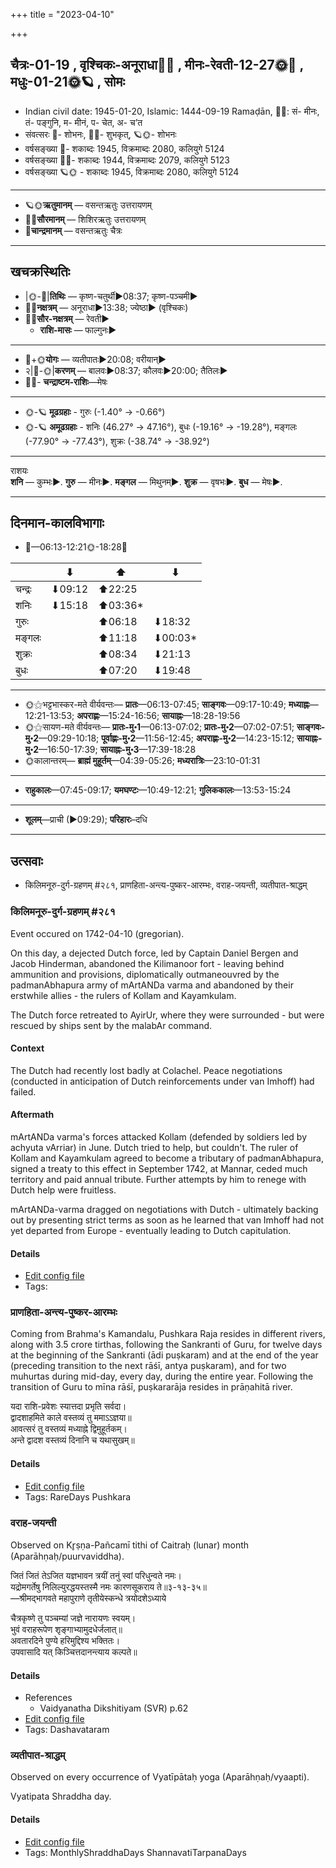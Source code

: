 +++
title = "2023-04-10"

+++
## चैत्रः-01-19  ,  वृश्चिकः-अनूराधा🌛🌌  ,  मीनः-रेवती-12-27🌞🌌  ,  मधुः-01-21🌞🪐  ,  सोमः
- Indian civil date: 1945-01-20, Islamic: 1444-09-19 Ramaḍān, 🌌🌞: सं- मीनः, तं- पङ्गुनि, म- मीनं, प- चेत, अ- च’त
- संवत्सरः 🌛- शोभनः, 🌌🌞- शुभकृत्, 🪐🌞- शोभनः
- वर्षसङ्ख्या 🌛- शकाब्दः 1945, विक्रमाब्दः 2080, कलियुगे 5124
- वर्षसङ्ख्या 🌌🌞- शकाब्दः 1944, विक्रमाब्दः 2079, कलियुगे 5123
- वर्षसङ्ख्या 🪐🌞 - शकाब्दः 1945, विक्रमाब्दः 2080, कलियुगे 5124
___________________
- 🪐🌞**ऋतुमानम्** — वसन्तऋतुः उत्तरायणम्
- 🌌🌞**सौरमानम्** — शिशिरऋतुः उत्तरायणम्
- 🌛**चान्द्रमानम्** — वसन्तऋतुः चैत्रः
___________________


## खचक्रस्थितिः
- |🌞-🌛|**तिथिः** — कृष्ण-चतुर्थी►08:37; कृष्ण-पञ्चमी►  
- 🌌🌛**नक्षत्रम्** — अनूराधा►13:38; ज्येष्ठा► (वृश्चिकः)  
- 🌌🌞**सौर-नक्षत्रम्** — रेवती►  
  - **राशि-मासः** — फाल्गुनः► 
___________________
- 🌛+🌞**योगः** — व्यतीपातः►20:08; वरीयान्►  
- २|🌛-🌞|**करणम्** — बालवः►08:37; कौलवः►20:00; तैतिलः►  
- 🌌🌛- **चन्द्राष्टम-राशिः**—मेषः  
___________________
- 🌞-🪐 **मूढग्रहाः** - गुरुः (-1.40° → -0.66°)
- 🌞-🪐 **अमूढग्रहाः** - शनिः (46.27° → 47.16°), बुधः (-19.16° → -19.28°), मङ्गलः (-77.90° → -77.43°), शुक्रः (-38.74° → -38.92°)
___________________
राशयः  
**शनि** — कुम्भः►. **गुरु** — मीनः►. **मङ्गल** — मिथुनम्►. **शुक्र** — वृषभः►. **बुध** — मेषः►. 
___________________


## दिनमान-कालविभागाः
- 🌅—06:13-12:21🌞-18:28🌇  


|      |⬇     |⬆     |⬇     |
|------|-----|-----|------|
|चन्द्रः|⬇09:12 |⬆22:25 |     |
|शनिः   |⬇15:18 |⬆03:36*|     |
|गुरुः  |     |⬆06:18 |⬇18:32 |
|मङ्गलः |     |⬆11:18 |⬇00:03*|
|शुक्रः |     |⬆08:34 |⬇21:13 |
|बुधः   |     |⬆07:20 |⬇19:48 |
___________________
- 🌞⚝भट्टभास्कर-मते वीर्यवन्तः— **प्रातः**—06:13-07:45; **साङ्गवः**—09:17-10:49; **मध्याह्नः**—12:21-13:53; **अपराह्णः**—15:24-16:56; **सायाह्नः**—18:28-19:56  
- 🌞⚝सायण-मते वीर्यवन्तः— **प्रातः-मु॰1**—06:13-07:02; **प्रातः-मु॰2**—07:02-07:51; **साङ्गवः-मु॰2**—09:29-10:18; **पूर्वाह्णः-मु॰2**—11:56-12:45; **अपराह्णः-मु॰2**—14:23-15:12; **सायाह्नः-मु॰2**—16:50-17:39; **सायाह्नः-मु॰3**—17:39-18:28  
- 🌞कालान्तरम्— **ब्राह्मं मुहूर्तम्**—04:39-05:26; **मध्यरात्रिः**—23:10-01:31  
___________________
- **राहुकालः**—07:45-09:17; **यमघण्टः**—10:49-12:21; **गुलिककालः**—13:53-15:24  
___________________
- **शूलम्**—प्राची (►09:29); **परिहारः**–दधि  
___________________

## उत्सवाः
- किलिमनूरु-दुर्ग-ग्रहणम् #२८१, प्राणहिता-अन्त्य-पुष्कर-आरम्भः, वराह-जयन्ती, व्यतीपात-श्राद्धम्
### किलिमनूरु-दुर्ग-ग्रहणम् #२८१

Event occured on 1742-04-10 (gregorian). 

On this day, a dejected Dutch force, led by Captain Daniel Bergen and Jacob Hinderman, abandoned the Kilimanoor fort - leaving behind ammunition and provisions, diplomatically outmaneouvred by the padmanAbhapura army of mArtANDa varma and abandoned by their erstwhile allies - the rulers of Kollam and Kayamkulam.

The Dutch force retreated to AyirUr, where they were surrounded - but were rescued by ships sent by the malabAr command.

#### Context
The Dutch had recently lost badly at Colachel. Peace negotiations (conducted in anticipation of Dutch reinforcements under van Imhoff) had failed.

#### Aftermath
mArtANDa varma's forces attacked Kollam (defended by soldiers led by achyuta vArriar) in June. Dutch tried to help, but couldn't. The ruler of Kollam and Kayamkulam agreed to become a tributary of padmanAbhapura, signed a treaty to this effect in September 1742, at Mannar, ceded much territory and paid annual tribute. Further attempts by him to renege with Dutch help were fruitless.

mArtANDa-varma dragged on negotiations with Dutch - ultimately backing out by presenting strict terms as soon as he learned that van Imhoff had not yet departed from Europe - eventually leading to Dutch capitulation.

#### Details
- [Edit config file](https://github.com/jyotisham/adyatithi/blob/master/mahApuruSha/xatra-later/gregorian/day/04/10/kilimanUru-durga-grahaNam.toml)
- Tags: 


### प्राणहिता-अन्त्य-पुष्कर-आरम्भः



Coming from Brahma's Kamandalu, Pushkara Raja resides in different rivers, along with 3.5 crore tirthas, following the Sankranti of Guru, for twelve days at the beginning of the Sankranti (ādi puṣkaram) and at the end of the year (preceding transition to the next rāśī, antya puṣkaram), and for two muhurtas during mid-day, every day, during the entire year.
 Following the transition of Guru to mīna rāśī, puṣkararāja resides in prāṇahitā river.

यदा राशि-प्रवेशः स्यात्तदा प्रभृति सर्वदा।  
द्वादशाहमिते काले वस्तव्यं तु ममाऽऽज्ञया॥  
आवत्सरं तु वस्तव्यं मध्याह्ने द्विमुहूर्तकम्।  
अन्ते द्वादश वस्तव्यं दिनानि च यथासुखम्॥



#### Details
- [Edit config file](https://github.com/jyotisham/adyatithi/blob/master/time_focus/puShkara/description_only/prANahitA-antya-puSkara-ArambhaH.toml)
- Tags: RareDays Pushkara


### वराह-जयन्ती

Observed on Kr̥ṣṇa-Pañcamī tithi of Caitraḥ (lunar) month (Aparāhṇaḥ/puurvaviddha). 

जितं जितं तेऽजित यज्ञभावन त्रयीं तनुं स्वां परिधुन्वते नमः।  
यद्रोमगर्तेषु निलिल्युरद्धयस्तस्मै नमः कारणसूकराय ते॥३-१३-३५॥  
—श्रीमद्भागवते महापुराणे तृतीयेस्कन्धे त्रयोदशेऽध्याये  
  
चैत्रकृष्णे तु पञ्चम्यां जज्ञे नारायणः स्वयम्।  
भुवं वराहरूपेण शृङ्गाभ्यामुदधेर्जलात्॥  
अवतारदिने पुण्ये हरिमुद्दिश्य भक्तितः।  
उपवासादि यत् किञ्चित्तदानन्त्याय कल्पते॥



#### Details
- References
  - Vaidyanatha Dikshitiyam (SVR) p.62
- [Edit config file](https://github.com/jyotisham/adyatithi/blob/master/devatA/lakShmI/lunar_month/tithi/01/20/varAha~jayantI.toml)
- Tags: Dashavataram


### व्यतीपात-श्राद्धम्

Observed on every occurrence of Vyatīpātaḥ yoga (Aparāhṇaḥ/vyaapti). 

Vyatipata Shraddha day.

#### Details
- [Edit config file](https://github.com/jyotisham/adyatithi/blob/master/devatA/pitR/sidereal_solar_month/yoga/00/17/vyatIpAta-zrAddham.toml)
- Tags: MonthlyShraddhaDays ShannavatiTarpanaDays


